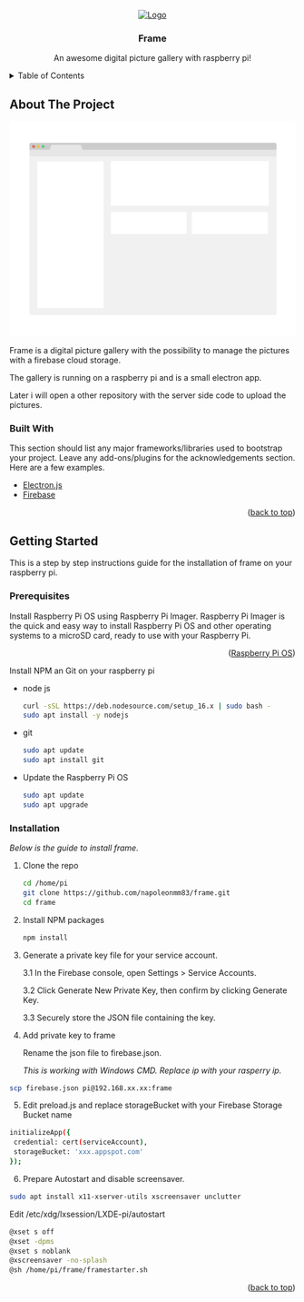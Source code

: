 <div id="top"></div>
<!--
[![Contributors][contributors-shield]][contributors-url]
[![Forks][forks-shield]][forks-url]
[![Stargazers][stars-shield]][stars-url]
[![Issues][issues-shield]][issues-url]
[![MIT License][license-shield]][license-url]
[![LinkedIn][linkedin-shield]][linkedin-url]
 -->


<!-- PROJECT LOGO -->
<br />
<div align="center">
  <a href="https://github.com/othneildrew/Best-README-Template">
    <img src="images/logo.png" alt="Logo" width="80" height="80">
  </a>

  <h3 align="center">Frame</h3>

  <p align="center">
    An awesome digital picture gallery with raspberry pi!
    <br />  
  </p>
</div>



<!-- TABLE OF CONTENTS -->
<details>
  <summary>Table of Contents</summary>
  <ol>
    <li>
      <a href="#about-the-project">About The Project</a>
      <ul>
        <li><a href="#built-with">Built With</a></li>
      </ul>
    </li>
    <li>
      <a href="#getting-started">Getting Started</a>
      <ul>
        <li><a href="#prerequisites">Prerequisites</a></li>
        <li><a href="#installation">Installation</a></li>
      </ul>
    </li>
    <li><a href="#usage">Usage</a></li>
    <li><a href="#roadmap">Roadmap</a></li>
    <li><a href="#contributing">Contributing</a></li>
    <li><a href="#license">License</a></li>
    <li><a href="#contact">Contact</a></li>
    <li><a href="#acknowledgments">Acknowledgments</a></li>
  </ol>
</details>



<!-- ABOUT THE PROJECT -->
## About The Project

[![Product Name Screen Shot][product-screenshot]](https://example.com)

Frame is a digital picture gallery with the possibility to manage the pictures with a firebase cloud storage.

The gallery is running on a raspberry pi and is a small electron app.

Later i will open a other repository with the server side code to upload the pictures.



### Built With

This section should list any major frameworks/libraries used to bootstrap your project. Leave any add-ons/plugins for the acknowledgements section. Here are a few examples.

* [Electron.js](https://www.electronjs.org/)
* [Firebase](https://firebase.google.com/)


<p align="right">(<a href="#top">back to top</a>)</p>



<!-- GETTING STARTED -->
## Getting Started

This is a step by step instructions guide for the installation of frame on your raspberry pi.

### Prerequisites

Install Raspberry Pi OS using Raspberry Pi Imager.
Raspberry Pi Imager is the quick and easy way to install Raspberry Pi OS and other operating systems to a microSD card, ready to use with your Raspberry Pi.

<p align="right">(<a href="https://www.raspberrypi.com/software/">Raspberry Pi OS</a>)</p>

Install NPM an Git on your raspberry pi



  * node js
    ```sh
    curl -sSL https://deb.nodesource.com/setup_16.x | sudo bash -
    sudo apt install -y nodejs
    ```

  * git
    ```sh
    sudo apt update
    sudo apt install git
    ```
  * Update the Raspberry Pi OS
    ```sh
    sudo apt update
    sudo apt upgrade
    ```

### Installation

_Below is the guide to install frame._

1. Clone the repo
   ```sh
   cd /home/pi
   git clone https://github.com/napoleonmm83/frame.git
   cd frame
   ```
2. Install NPM packages
   ```sh
   npm install
   ```
3. Generate a private key file for your service account.

      3.1 In the Firebase console, open Settings > Service Accounts.

      3.2 Click Generate New Private Key, then confirm by clicking Generate Key.

      3.3 Securely store the JSON file containing the key.

4. Add private key to frame

    Rename the json file to firebase.json.

    _This is working with Windows CMD. Replace ip with your rasperry ip._

  ```sh
  scp firebase.json pi@192.168.xx.xx:frame
  ```

5. Edit preload.js and replace storageBucket with your Firebase Storage Bucket name

  ```sh
  initializeApp({
   credential: cert(serviceAccount),
   storageBucket: 'xxx.appspot.com'
  });

  ```

6. Prepare Autostart and disable screensaver.

  ```sh
  sudo apt install x11-xserver-utils xscreensaver unclutter

  ```

  Edit /etc/xdg/lxsession/LXDE-pi/autostart

  ```sh
  @xset s off
  @xset -dpms
  @xset s noblank
  @xscreensaver -no-splash
  @sh /home/pi/frame/framestarter.sh

  ```


<p align="right">(<a href="#top">back to top</a>)</p>








<!-- CONTACT
## Contact

Your Name - [@your_twitter](https://twitter.com/your_username) - email@example.com

Project Link: [https://github.com/your_username/repo_name](https://github.com/your_username/repo_name)

<p align="right">(<a href="#top">back to top</a>)</p>

 -->





<!-- MARKDOWN LINKS & IMAGES -->
<!-- https://www.markdownguide.org/basic-syntax/#reference-style-links -->
[contributors-shield]: https://img.shields.io/github/contributors/othneildrew/Best-README-Template.svg?style=for-the-badge
[contributors-url]: https://github.com/othneildrew/Best-README-Template/graphs/contributors
[forks-shield]: https://img.shields.io/github/forks/othneildrew/Best-README-Template.svg?style=for-the-badge
[forks-url]: https://github.com/othneildrew/Best-README-Template/network/members
[stars-shield]: https://img.shields.io/github/stars/othneildrew/Best-README-Template.svg?style=for-the-badge
[stars-url]: https://github.com/othneildrew/Best-README-Template/stargazers
[issues-shield]: https://img.shields.io/github/issues/othneildrew/Best-README-Template.svg?style=for-the-badge
[issues-url]: https://github.com/othneildrew/Best-README-Template/issues
[license-shield]: https://img.shields.io/github/license/othneildrew/Best-README-Template.svg?style=for-the-badge
[license-url]: https://github.com/othneildrew/Best-README-Template/blob/master/LICENSE.txt
[linkedin-shield]: https://img.shields.io/badge/-LinkedIn-black.svg?style=for-the-badge&logo=linkedin&colorB=555
[linkedin-url]: https://linkedin.com/in/othneildrew
[product-screenshot]: asset/screenshot.png
